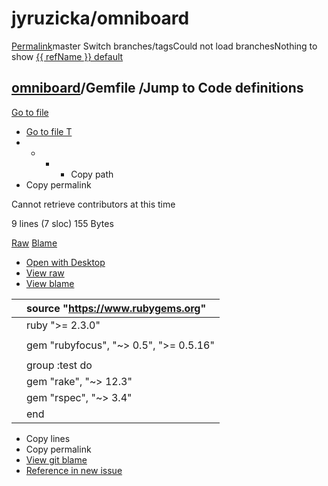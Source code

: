 # jyruzicka/omniboard

[Permalink](https://github.com/jyruzicka/omniboard/blob/e2d02e6e7740edb4c499f8fb3dd07261932f198c/Gemfile)master Switch branches/tagsCould not load branchesNothing to show [{{ refName }} default](https://github.com/jyruzicka/omniboard/blob/{{%20urlEncodedRefName%20}}/Gemfile)

##  [omniboard]()/**Gemfile** /Jump to Code definitions <a id="blob-path"></a>

 [Go to file](https://github.com/jyruzicka/omniboard/find/master)

*  [Go to file T](https://github.com/jyruzicka/omniboard/find/master)
* * * *  Copy path
*  Copy permalink

Cannot retrieve contributors at this time

 9 lines \(7 sloc\) 155 Bytes

 [Raw](https://github.com/jyruzicka/omniboard/raw/master/Gemfile) [Blame](https://github.com/jyruzicka/omniboard/blame/master/Gemfile)   

*  [Open with Desktop](https://desktop.github.com/)
*  [View raw](https://github.com/jyruzicka/omniboard/raw/master/Gemfile)
*  [View blame](https://github.com/jyruzicka/omniboard/blame/master/Gemfile)

|  | source "https://www.rubygems.org" |
| :--- | :--- |
|  | ruby "&gt;= 2.3.0" |
|  |  |
|  | gem "rubyfocus", "~&gt; 0.5", "&gt;= 0.5.16" |
|  |  |
|  | group :test do |
|  |  gem "rake", "~&gt; 12.3" |
|  |  gem "rspec", "~&gt; 3.4" |
|  | end |

*  Copy lines
*  Copy permalink
* [View git blame](https://github.com/jyruzicka/omniboard/blame/e2d02e6e7740edb4c499f8fb3dd07261932f198c/Gemfile)
* [Reference in new issue](https://github.com/jyruzicka/omniboard/issues/new)

